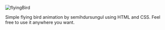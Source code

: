 ![flyingBird](https://github.com/semihdursungul/front_end_projects/assets/114025283/f37bda39-3665-4b45-9300-36e1d3ec24b4)


Simple flying bird animation by semihdursungul using HTML and CSS. Feel free to use it anywhere you want.
